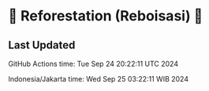
# 🌳 Reforestation (Reboisasi) 🌲

## Last Updated

GitHub Actions time: Tue Sep 24 20:22:11 UTC 2024

Indonesia/Jakarta time: Wed Sep 25 03:22:11 WIB 2024
